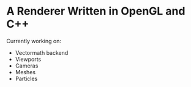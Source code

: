 # A Renderer Written in OpenGL and C++

Currently working on:
 - Vectormath backend
 - Viewports
 - Cameras
 - Meshes
 - Particles
